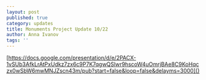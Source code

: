 ```yaml
---
layout: post
published: true
category: updates
title: Monuments Project Update 10/22
author: Anna Ivanov
tags: ''
---
```


[https://docs.google.com/presentation/d/e/2PACX-1vSUb3AfkLrAtPxUdkz7zx6c9P7K7qgwQSlwr9hscoW4uOmrjBAe8C9KoHqczx0wSbW6mwMNJZscn43m/pub?start=false&loop=false&delayms=3000]()



